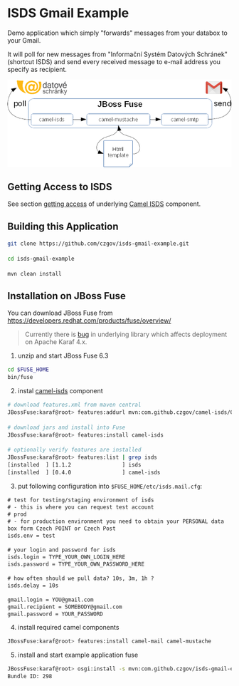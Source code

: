 # ISDS Gmail Example
Demo application which simply "forwards" messages from your databox to your Gmail.

It will poll for new messages from "Informační Systém Datových Schránek" (shortcut ISDS)
and send every received message to e-mail address you specify as recipient.

![Demo Application overview](isds-gmail-example-graf.png)

## Getting Access to ISDS
See section [getting access](https://github.com/czgov/camel-isds#getting-access-to-isds)
of underlying [Camel ISDS](https://github.com/czgov/camel-isds) component.

## Building this Application
```bash
git clone https://github.com/czgov/isds-gmail-example.git

cd isds-gmail-example

mvn clean install
```

## Installation on JBoss Fuse
You can download JBoss Fuse from https://developers.redhat.com/products/fuse/overview/

> Currently there is [bug](https://github.com/czgov/java-isds/issues/16)
in underlying library which affects deployment on Apache Karaf 4.x.

1. unzip and start JBoss Fuse 6.3
```bash
cd $FUSE_HOME
bin/fuse
```
2. instal [camel-isds](https://github.com/czgov/camel-isds) component 
```bash
# download features.xml from maven central
JBossFuse:karaf@root> features:addurl mvn:com.github.czgov/camel-isds/0.4.0/xml/features

# download jars and install into Fuse
JBossFuse:karaf@root> features:install camel-isds

# optionally verify features are installed
JBossFuse:karaf@root> features:list | grep isds
[installed  ] [1.1.2                ] isds                                          javaisds-1.1.2                         
[installed  ] [0.4.0                ] camel-isds                                    camel-isds-0.4.0   
```

3. put following configuration into `$FUSE_HOME/etc/isds.mail.cfg`:
```properties
# test for testing/staging environment of isds 
# - this is where you can request test account
# prod 
# - for production environment you need to obtain your PERSONAL data box form Czech POINT or Czech Post
isds.env = test

# your login and password for isds
isds.login = TYPE_YOUR_OWN_LOGIN_HERE
isds.password = TYPE_YOUR_OWN_PASSWORD_HERE

# how often should we pull data? 10s, 3m, 1h ?
isds.delay = 10s

gmail.login = YOU@gmail.com
gmail.recipient = SOMEBODY@gmail.com
gmail.password = YOUR_PASSWORD
```

4. install required camel components
```bash
JBossFuse:karaf@root> features:install camel-mail camel-mustache
```

5. install and start example application fuse
```bash
JBossFuse:karaf@root> osgi:install -s mvn:com.github.czgov/isds-gmail-example/1.0.0-SNAPSHOT
Bundle ID: 298
```



